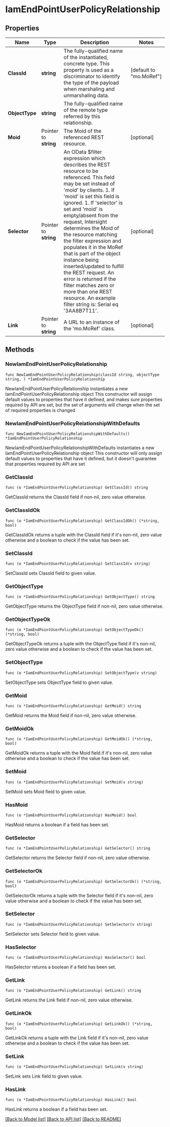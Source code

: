 # IamEndPointUserPolicyRelationship

## Properties

Name | Type | Description | Notes
------------ | ------------- | ------------- | -------------
**ClassId** | **string** | The fully-qualified name of the instantiated, concrete type. This property is used as a discriminator to identify the type of the payload when marshaling and unmarshaling data. | [default to "mo.MoRef"]
**ObjectType** | **string** | The fully-qualified name of the remote type referred by this relationship. | 
**Moid** | Pointer to **string** | The Moid of the referenced REST resource. | [optional] 
**Selector** | Pointer to **string** | An OData $filter expression which describes the REST resource to be referenced. This field may be set instead of &#39;moid&#39; by clients. 1. If &#39;moid&#39; is set this field is ignored. 1. If &#39;selector&#39; is set and &#39;moid&#39; is empty/absent from the request, Intersight determines the Moid of the resource matching the filter expression and populates it in the MoRef that is part of the object instance being inserted/updated to fulfill the REST request. An error is returned if the filter matches zero or more than one REST resource. An example filter string is: Serial eq &#39;3AA8B7T11&#39;. | [optional] 
**Link** | Pointer to **string** | A URL to an instance of the &#39;mo.MoRef&#39; class. | [optional] 

## Methods

### NewIamEndPointUserPolicyRelationship

`func NewIamEndPointUserPolicyRelationship(classId string, objectType string, ) *IamEndPointUserPolicyRelationship`

NewIamEndPointUserPolicyRelationship instantiates a new IamEndPointUserPolicyRelationship object
This constructor will assign default values to properties that have it defined,
and makes sure properties required by API are set, but the set of arguments
will change when the set of required properties is changed

### NewIamEndPointUserPolicyRelationshipWithDefaults

`func NewIamEndPointUserPolicyRelationshipWithDefaults() *IamEndPointUserPolicyRelationship`

NewIamEndPointUserPolicyRelationshipWithDefaults instantiates a new IamEndPointUserPolicyRelationship object
This constructor will only assign default values to properties that have it defined,
but it doesn't guarantee that properties required by API are set

### GetClassId

`func (o *IamEndPointUserPolicyRelationship) GetClassId() string`

GetClassId returns the ClassId field if non-nil, zero value otherwise.

### GetClassIdOk

`func (o *IamEndPointUserPolicyRelationship) GetClassIdOk() (*string, bool)`

GetClassIdOk returns a tuple with the ClassId field if it's non-nil, zero value otherwise
and a boolean to check if the value has been set.

### SetClassId

`func (o *IamEndPointUserPolicyRelationship) SetClassId(v string)`

SetClassId sets ClassId field to given value.


### GetObjectType

`func (o *IamEndPointUserPolicyRelationship) GetObjectType() string`

GetObjectType returns the ObjectType field if non-nil, zero value otherwise.

### GetObjectTypeOk

`func (o *IamEndPointUserPolicyRelationship) GetObjectTypeOk() (*string, bool)`

GetObjectTypeOk returns a tuple with the ObjectType field if it's non-nil, zero value otherwise
and a boolean to check if the value has been set.

### SetObjectType

`func (o *IamEndPointUserPolicyRelationship) SetObjectType(v string)`

SetObjectType sets ObjectType field to given value.


### GetMoid

`func (o *IamEndPointUserPolicyRelationship) GetMoid() string`

GetMoid returns the Moid field if non-nil, zero value otherwise.

### GetMoidOk

`func (o *IamEndPointUserPolicyRelationship) GetMoidOk() (*string, bool)`

GetMoidOk returns a tuple with the Moid field if it's non-nil, zero value otherwise
and a boolean to check if the value has been set.

### SetMoid

`func (o *IamEndPointUserPolicyRelationship) SetMoid(v string)`

SetMoid sets Moid field to given value.

### HasMoid

`func (o *IamEndPointUserPolicyRelationship) HasMoid() bool`

HasMoid returns a boolean if a field has been set.

### GetSelector

`func (o *IamEndPointUserPolicyRelationship) GetSelector() string`

GetSelector returns the Selector field if non-nil, zero value otherwise.

### GetSelectorOk

`func (o *IamEndPointUserPolicyRelationship) GetSelectorOk() (*string, bool)`

GetSelectorOk returns a tuple with the Selector field if it's non-nil, zero value otherwise
and a boolean to check if the value has been set.

### SetSelector

`func (o *IamEndPointUserPolicyRelationship) SetSelector(v string)`

SetSelector sets Selector field to given value.

### HasSelector

`func (o *IamEndPointUserPolicyRelationship) HasSelector() bool`

HasSelector returns a boolean if a field has been set.

### GetLink

`func (o *IamEndPointUserPolicyRelationship) GetLink() string`

GetLink returns the Link field if non-nil, zero value otherwise.

### GetLinkOk

`func (o *IamEndPointUserPolicyRelationship) GetLinkOk() (*string, bool)`

GetLinkOk returns a tuple with the Link field if it's non-nil, zero value otherwise
and a boolean to check if the value has been set.

### SetLink

`func (o *IamEndPointUserPolicyRelationship) SetLink(v string)`

SetLink sets Link field to given value.

### HasLink

`func (o *IamEndPointUserPolicyRelationship) HasLink() bool`

HasLink returns a boolean if a field has been set.


[[Back to Model list]](../README.md#documentation-for-models) [[Back to API list]](../README.md#documentation-for-api-endpoints) [[Back to README]](../README.md)


